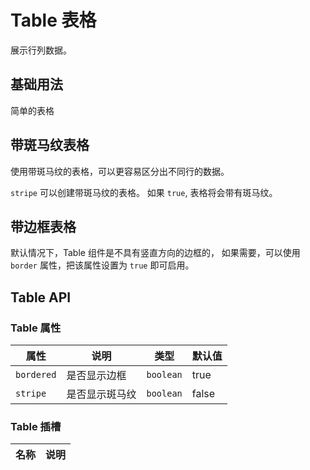 # Table 表格

展示行列数据。

## 基础用法

简单的表格

<demo vue="./example/base.vue"></demo>

## 带斑马纹表格

使用带斑马纹的表格，可以更容易区分出不同行的数据。

`stripe` 可以创建带斑马纹的表格。 如果 `true`, 表格将会带有斑马纹。

<demo vue="./example/stripe.vue"></demo>

## 带边框表格​

默认情况下，Table 组件是不具有竖直方向的边框的， 如果需要，可以使用 `border` 属性，把该属性设置为 `true` 即可启用。

<demo vue="./example/border.vue"></demo>

## Table API

### Table 属性

| 属性       | 说明           | 类型      | 默认值 |
| ---------- | -------------- | --------- | ------ |
| `bordered` | 是否显示边框   | `boolean` | true   |
| `stripe`   | 是否显示斑马纹 | `boolean` | false  |

### Table 插槽

| 名称 | 说明 |
| ---- | ---- |
